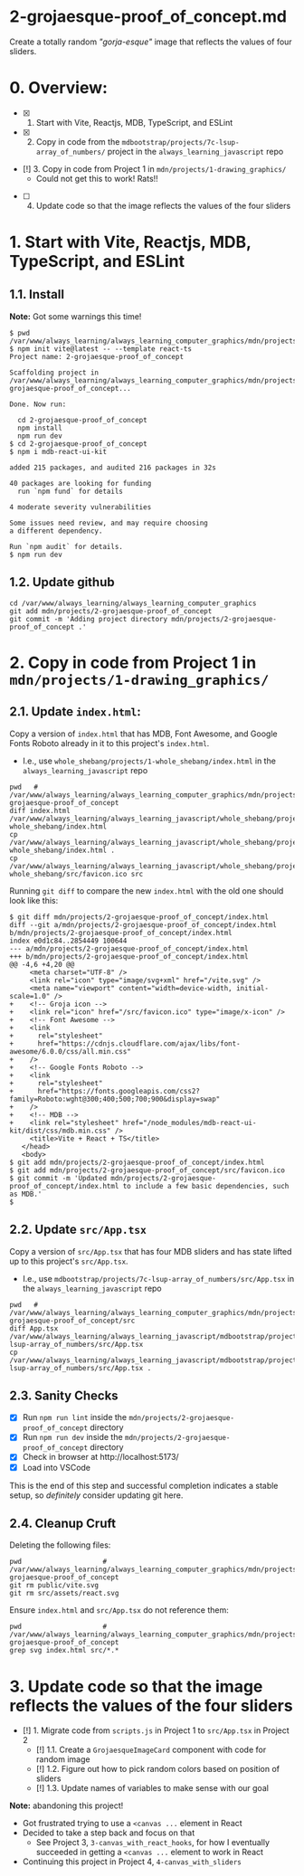 
# 2-grojaesque-proof_of_concept.md

Create a totally random *"gorja-esque"* image that reflects the values of four sliders.

# 0. Overview:

- [x] 1. Start with Vite, Reactjs, MDB, TypeScript, and ESLint
- [x] 2. Copy in code from the `mdbootstrap/projects/7c-lsup-array_of_numbers/` project in the `always_learning_javascript` repo
- [!] 3. Copy in code from Project 1 in `mdn/projects/1-drawing_graphics/`
  - Could not get this to work!  Rats!!
- [ ] 4. Update code so that the image reflects the values of the four sliders

# 1. Start with Vite, Reactjs, MDB, TypeScript, and ESLint

## 1.1. Install

**Note:** Got some warnings this time!

```
$ pwd
/var/www/always_learning/always_learning_computer_graphics/mdn/projects
$ npm init vite@latest -- --template react-ts
Project name: 2-grojaesque-proof_of_concept

Scaffolding project in /var/www/always_learning/always_learning_computer_graphics/mdn/projects/2-grojaesque-proof_of_concept...

Done. Now run:

  cd 2-grojaesque-proof_of_concept
  npm install
  npm run dev
$ cd 2-grojaesque-proof_of_concept
$ npm i mdb-react-ui-kit

added 215 packages, and audited 216 packages in 32s

40 packages are looking for funding
  run `npm fund` for details

4 moderate severity vulnerabilities

Some issues need review, and may require choosing
a different dependency.

Run `npm audit` for details.
$ npm run dev
```

## 1.2. Update github

```
cd /var/www/always_learning/always_learning_computer_graphics
git add mdn/projects/2-grojaesque-proof_of_concept
git commit -m 'Adding project directory mdn/projects/2-grojaesque-proof_of_concept .'
```

# 2. Copy in code from Project 1 in `mdn/projects/1-drawing_graphics/`

## 2.1. Update `index.html`:

Copy a version of `index.html` that has MDB, Font Awesome, and Google Fonts Roboto already in it
to this project's `index.html`.

- I.e., use `whole_shebang/projects/1-whole_shebang/index.html` in the `always_learning_javascript` repo

```
pwd   # /var/www/always_learning/always_learning_computer_graphics/mdn/projects/2-grojaesque-proof_of_concept
diff index.html /var/www/always_learning/always_learning_javascript/whole_shebang/projects/1-whole_shebang/index.html
cp /var/www/always_learning/always_learning_javascript/whole_shebang/projects/1-whole_shebang/index.html .
cp /var/www/always_learning/always_learning_javascript/whole_shebang/projects/1-whole_shebang/src/favicon.ico src
```

Running `git diff` to compare the new `index.html` with the old one should look like this:

```
$ git diff mdn/projects/2-grojaesque-proof_of_concept/index.html
diff --git a/mdn/projects/2-grojaesque-proof_of_concept/index.html b/mdn/projects/2-grojaesque-proof_of_concept/index.html
index e0d1c84..2854449 100644
--- a/mdn/projects/2-grojaesque-proof_of_concept/index.html
+++ b/mdn/projects/2-grojaesque-proof_of_concept/index.html
@@ -4,6 +4,20 @@
     <meta charset="UTF-8" />
     <link rel="icon" type="image/svg+xml" href="/vite.svg" />
     <meta name="viewport" content="width=device-width, initial-scale=1.0" />
+    <!-- Groja icon -->
+    <link rel="icon" href="/src/favicon.ico" type="image/x-icon" />
+    <!-- Font Awesome -->
+    <link
+      rel="stylesheet"
+      href="https://cdnjs.cloudflare.com/ajax/libs/font-awesome/6.0.0/css/all.min.css"
+    />
+    <!-- Google Fonts Roboto -->
+    <link
+      rel="stylesheet"
+      href="https://fonts.googleapis.com/css2?family=Roboto:wght@300;400;500;700;900&display=swap"
+    />
+    <!-- MDB -->
+    <link rel="stylesheet" href="/node_modules/mdb-react-ui-kit/dist/css/mdb.min.css" />
     <title>Vite + React + TS</title>
   </head>
   <body>
$ git add mdn/projects/2-grojaesque-proof_of_concept/index.html
$ git add mdn/projects/2-grojaesque-proof_of_concept/src/favicon.ico
$ git commit -m 'Updated mdn/projects/2-grojaesque-proof_of_concept/index.html to include a few basic dependencies, such as MDB.'
$
```

## 2.2. Update `src/App.tsx`

Copy a version of `src/App.tsx` that has four MDB sliders and has state lifted up to this project's `src/App.tsx`.

- I.e., use `mdbootstrap/projects/7c-lsup-array_of_numbers/src/App.tsx` in the `always_learning_javascript` repo

```
pwd   # /var/www/always_learning/always_learning_computer_graphics/mdn/projects/2-grojaesque-proof_of_concept/src
diff App.tsx /var/www/always_learning/always_learning_javascript/mdbootstrap/projects/7c-lsup-array_of_numbers/src/App.tsx
cp /var/www/always_learning/always_learning_javascript/mdbootstrap/projects/7c-lsup-array_of_numbers/src/App.tsx .
```

## 2.3. Sanity Checks

- [x] Run `npm run lint` inside the `mdn/projects/2-grojaesque-proof_of_concept` directory
- [x] Run `npm run dev` inside the `mdn/projects/2-grojaesque-proof_of_concept` directory
- [x] Check in browser at http://localhost:5173/
- [x] Load into VSCode

This is the end of this step and successful completion indicates a stable setup, so *definitely* consider updating git here.

## 2.4. Cleanup Cruft

Deleting the following files:

```
pwd                    # /var/www/always_learning/always_learning_computer_graphics/mdn/projects/2-grojaesque-proof_of_concept
git rm public/vite.svg
git rm src/assets/react.svg
```

Ensure `index.html` and `src/App.tsx` do not reference them:

```
pwd                    # /var/www/always_learning/always_learning_computer_graphics/mdn/projects/2-grojaesque-proof_of_concept
grep svg index.html src/*.*
```

# 3. Update code so that the image reflects the values of the four sliders

- [!] 1. Migrate code from `scripts.js` in Project 1 to `src/App.tsx` in Project 2
  - [!] 1.1. Create a `GrojaesqueImageCard` component with code for random image
  - [!] 1.2. Figure out how to pick random colors based on position of sliders
  - [!] 1.3. Update names of variables to make sense with our goal

**Note:** abandoning this project!

- Got frustrated trying to use a `<canvas ...` element in React
- Decided to take a step back and focus on that
  - See Project 3, `3-canvas_with_react_hooks`, for how I eventually succeeded in getting a `<canvas ...` element to work in React
- Continuing this project in Project 4, `4-canvas_with_sliders`

